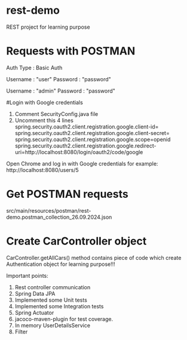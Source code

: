 # rest-demo
REST project for learning purpose

# Requests with POSTMAN
Auth Type : Basic Auth

Username : "user"
Password : "password"

Username : "admin"
Password : "password"


#Login with Google credentials
1. Comment SecurityConfig.java file
2. Uncomment this 4 lines
spring.security.oauth2.client.registration.google.client-id=
spring.security.oauth2.client.registration.google.client-secret=
spring.security.oauth2.client.registration.google.scope=openid
spring.security.oauth2.client.registration.google.redirect-uri=http://localhost:8080/login/oauth2/code/google

Open Chrome and log in with Google credentials for example:
http://localhost:8080/users/5

# Get POSTMAN requests 
src/main/resources/postman/rest-demo.postman_collection_26.09.2024.json

# Create CarController object 
CarController.getAllCars() method contains piece of code which create Authentication object for learning purpose!!!

Important points:
1. Rest controller communication
2. Spring Data JPA
3. Implemented some Unit tests 
4. Implemented some Integration tests
5. Spring Actuator
6. jacoco-maven-plugin for test coverage.
7. In memory UserDetailsService
8. Filter

